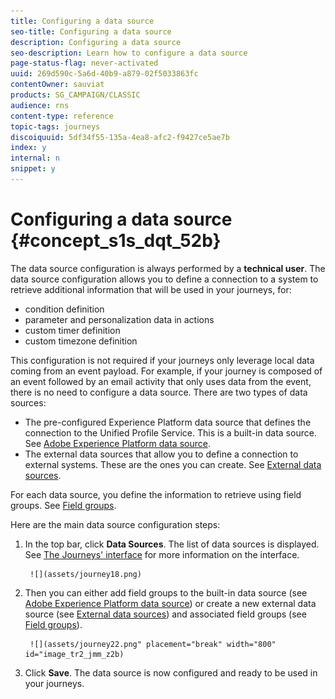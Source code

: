 ```yaml
---
title: Configuring a data source 
seo-title: Configuring a data source 
description: Configuring a data source 
seo-description: Learn how to configure a data source 
page-status-flag: never-activated
uuid: 269d590c-5a6d-40b9-a879-02f5033863fc
contentOwner: sauviat
products: SG_CAMPAIGN/CLASSIC
audience: rns
content-type: reference
topic-tags: journeys
discoiquuid: 5df34f55-135a-4ea8-afc2-f9427ce5ae7b
index: y
internal: n
snippet: y
---
```


# Configuring a data source {#concept_s1s_dqt_52b}

The data source configuration is always performed by a **technical user**.
The data source configuration allows you to define a connection to a system to retrieve additional information that will be used in your journeys, for:

* condition definition
* parameter and personalization data in actions
* custom timer definition
* custom timezone definition

This configuration is not required if your journeys only leverage local data coming from an event payload. For example, if your journey is composed of an event followed by an email activity that only uses data from the event, there is no need to configure a data source.
There are two types of data sources:

* The pre-configured Experience Platform data source that defines the connection to the Unified Profile Service. This is a built-in data source. See [Adobe Experience Platform data source](dsplatform.md#concept_zrb_nqt_52b).
* The external data sources that allow you to define a connection to external systems. These are the ones you can create. See [External data sources](dsexternal.md#concept_t2s_kqt_52b).

For each data source, you define the information to retrieve using field groups. See [Field groups](dsfield.md#concept_ntl_ypt_52b).

Here are the main data source configuration steps:

1. In the top bar, click **Data Sources**. The list of data sources is displayed. See [The Journeys' interface](aboutinterface.md#concept_rcq_lqt_52b) for more information on the interface.

        ![](assets/journey18.png)

1. Then you can either add field groups to the built-in data source (see [Adobe Experience Platform data source](dsplatform.md#concept_zrb_nqt_52b)) or create a new external data source (see [External data sources](dsexternal.md#concept_t2s_kqt_52b)) and associated field groups (see [Field groups](dsfield.md#concept_ntl_ypt_52b)).

        ![](assets/journey22.png" placement="break" width="800" id="image_tr2_jmm_z2b)

1. Click **Save**. The data source is now configured and ready to be used in your journeys.
